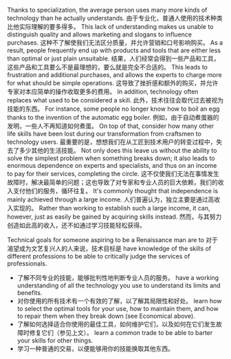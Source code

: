 Thanks  to  specialization,  the  average  person  uses  many  more  kinds  of technology  than  he  actually  understands. 
由于专业化，普通人使用的技术种类比他实际理解的要多得多。
 This  lack  of  understanding  makes  us unable  to  distinguish  quality  and  allows  marketing  and  slogans  to  influence purchases. 
这种不了解使我们无法区分质量，并允许营销和口号影响购买。
As a result, people frequently end up with products and tools that are either  less  than  optimal  or  just  plain  unsuitable. 
结果，人们经常会得到一些产品和工具，这些产品和工具要么不是最理想的，要么就是完全不合适的。
 This  leads  to  frustration  and additional purchases, and allows the experts to charge more for what should be simple  operations. 
这导致了挫折感和额外的购买，并允许专家对本应简单的操作收取更多的费用。
 In  addition,  technology  often  replaces  what  used  to  be considered a skill. 
此外，技术往往会取代过去被视为技能的东西。
For instance, some people no longer know how to boil an egg thanks to the invention of the automatic egg boiler. 
例如，由于自动煮蛋器的发明，一些人不再知道如何煮蛋。
On top of that, consider how many other life skills have been lost during our transformation from craftsmen to technology  users. 
最重要的是，想想我们在从工匠到技术用户的转变过程中，失去了多少其他的生活技能。
 Not  only  does  this  leave  us  without  the  ability  to  solve  the simplest  problem  when  something  breaks  down;  it  also  leads  to  enormous dependence  on  experts  and  specialists,  and  thus  on  an  income  to  pay  for  their services,  completing  the  circle. 
这不仅使我们无法在事情发生故障时，解决最简单的问题；这也导致了对专家和专业人员的巨大依赖，我们的收入支付他们的服务，循环往复。
 It's  commonly  thought  that  independence  is mainly achieved through a large income. 
人们普遍认为，独立主要是通过高收入实现的。
Rather than working to establish such a large income, it can, however, just as easily be gained by acquiring skills instead. 
然而，与其努力创造如此高的收入，还不如通过学习技能轻松获得。

Technical goals for someone aspiring to be a Renaissance man are to 
对于渴望成为文艺复兴人的人来说，技术目标是
have knowledge of the skills of different professions to be able to critically judge the services of professionals. 
- 了解不同专业的技能，能够批判性地判断专业人员的服务。
have a working understanding of all the technology you use to understand its limits and benefits. 
- 对你使用的所有技术有一个有效的了解，以了解其局限性和好处。
learn  how  to  select  the  optimal  tools  for  your  use,  how  to  maintain  them, and how to repair them when they break down (see Economical above). 
- 了解如何选择适合你使用的最佳工具，如何维护它们，以及如何在它们发生故障时修复它们（参见上文）。
learn a common trade to be able to barter your skills for other things.
- 学习一种普通的交易，以便能够用你的技能换取其他东西。